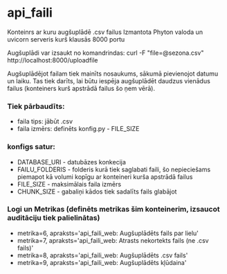 # api_faili
Konteinrs ar kuru augšuplādē .csv failus
Izmantota Phyton valoda un uvicorn serveris kurš klausās 8000 portu

Augšuplādi var izsaukt no komandrindas: curl -F "file=@sezona.csv" http://localhost:8000/uploadfile

Augšuplādējot failam tiek mainīts nosaukums, sākumā pievienojot datumu un laiku. Tas tiek darīts, lai būtu iespēja augšuplādēt daudzus vienādus failus (konteiners kurš apstrādā failus šo ņem vērā).

### Tiek pārbaudīts:
* faila tips: jābūt .csv
* faila izmērs: definēts konfig.py - FILE_SIZE

### konfigs satur:
* DATABASE_URI - datubāzes konkecija
* FAILU_FOLDERIS - folderis kurā tiek saglabati faili, šo nepieciešams piemapot kā volumi kopīgu ar konteineri kurša apstrādā failus
* FILE_SIZE - maksimālais faila izmērs
* CHUNK_SIZE - gabaliņi kādos tiek sadalīts fails glabājot

### Logi un Metrikas (definēts metrikas šim konteinerim, izsaucot auditāciju tiek palielinātas)
* metrika=6, apraksts='api_faili_web: Augšuplādēts fails par lielu'
* metrika=7, apraksts='api_faili_web: Atrasts nekortekts fails (ne .csv fails)'
* metrika=8, apraksts='api_faili_web: Augšuplādēts .csv fails'
* metrika=9, apraksts='api_faili_web: Augšuplādēts kļūdaina'

